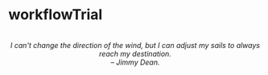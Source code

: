# workflowTrial
<!-- QUOTE:START -->
<p align="center"><br><i>I can't change the direction of the wind, but I can adjust my sails to always reach my destination.</i><br><i>– Jimmy Dean.</i><br></p>
<!-- QUOTE:END -->

